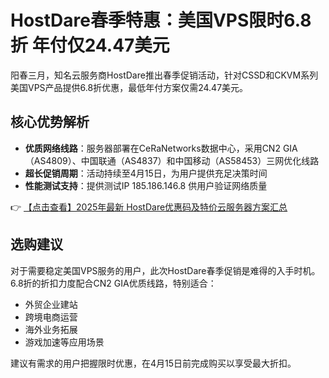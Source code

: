 # HostDare春季特惠：美国VPS限时6.8折 年付仅24.47美元

阳春三月，知名云服务商HostDare推出春季促销活动，针对CSSD和CKVM系列美国VPS产品提供6.8折优惠，最低年付方案仅需24.47美元。

## 核心优势解析

- **优质网络线路**：服务器部署在CeRaNetworks数据中心，采用CN2 GIA（AS4809）、中国联通（AS4837）和中国移动（AS58453）三网优化线路
- **超长促销周期**：活动持续至4月15日，为用户提供充足决策时间
- **性能测试支持**：提供测试IP 185.186.146.8 供用户验证网络质量

👉 [【点击查看】2025年最新 HostDare优惠码及特价云服务器方案汇总](https://bit.ly/hostdare)

## 选购建议

对于需要稳定美国VPS服务的用户，此次HostDare春季促销是难得的入手时机。6.8折的折扣力度配合CN2 GIA优质线路，特别适合：

- 外贸企业建站
- 跨境电商运营
- 海外业务拓展
- 游戏加速等应用场景

建议有需求的用户把握限时优惠，在4月15日前完成购买以享受最大折扣。